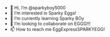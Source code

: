 - 👋 Hi, I’m @sparkyboy5000
- 👀 I’m interested in Sparky Eggs!
- 🌱 I’m currently learning Sparky BOy
- 💞️ I’m looking to collaborate on EGGG!!!
- 📫 How to reach me EggExpressSPARKYEGG!

 
